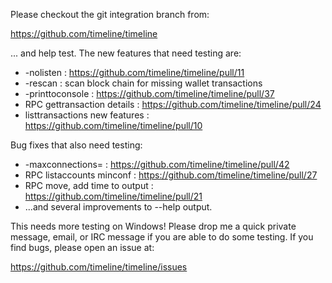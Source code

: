 Please checkout the git integration branch from:

https://github.com/timeline/timeline

... and help test.  The new features that need testing are:

* -nolisten : https://github.com/timeline/timeline/pull/11
* -rescan : scan block chain for missing wallet transactions
* -printtoconsole : https://github.com/timeline/timeline/pull/37
* RPC gettransaction details : https://github.com/timeline/timeline/pull/24
* listtransactions new features : https://github.com/timeline/timeline/pull/10

Bug fixes that also need testing:

* -maxconnections= : https://github.com/timeline/timeline/pull/42
* RPC listaccounts minconf : https://github.com/timeline/timeline/pull/27
* RPC move, add time to output : https://github.com/timeline/timeline/pull/21
* ...and several improvements to --help output.

This needs more testing on Windows!  Please drop me a quick private message, email, or IRC message if you are able to do some testing.  If you find bugs, please open an issue at:

https://github.com/timeline/timeline/issues
